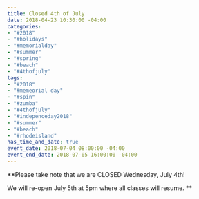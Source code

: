 ```yaml
---
title: Closed 4th of July
date: 2018-04-23 10:30:00 -04:00
categories:
- "#2018"
- "#holidays"
- "#memorialday"
- "#summer"
- "#spring"
- "#beach"
- "#4thofjuly"
tags:
- "#2018"
- "#memeorial day"
- "#spin"
- "#zumba"
- "#4thofjuly"
- "#indepenceday2018"
- "#summer"
- "#beach"
- "#rhodeisland"
has_time_and_date: true
event_date: 2018-07-04 08:00:00 -04:00
event_end_date: 2018-07-05 16:00:00 -04:00
---
```


**Please take note that we are CLOSED Wednesday, July 4th! 

We will re-open July 5th at 5pm where all classes will resume. **